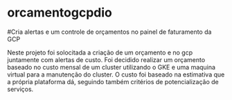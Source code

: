 # orcamentogcpdio
#Cria alertas e um controle de orçamentos no painel de faturamento da GCP

Neste projeto foi solocitada a criação de um orçamento e no gcp juntamente com alertas de custo.
Foi decidido realizar um orçamento baseado no custo mensal de um cluster utilizando o GKE e uma maquina virtual para a manutenção do cluster.
O custo foi baseado na estimativa que a  própria plataforma dá, seguindo também critérios de potencialização de serviços.

